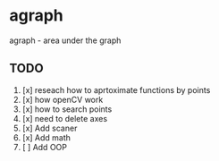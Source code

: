 # agraph

agraph - area under the graph

## TODO

1. [x] reseach how to aprtoximate functions by points
2. [x] how openCV work
3. [x] how to search points
4. [x] need to delete axes
5. [x] Add scaner
6. [x] Add math
7. [ ] Add OOP

